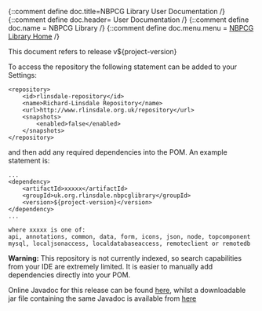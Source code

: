 {::comment define doc.title=NBPCG Library User Documentation /}
{::comment define doc.header= User Documentation /}
{::comment define doc.name = NBPCG Library /}
{::comment define doc.menu.menu = [NBPCG Library Home](index.html) /}

This document refers to release v${project-version}

To access the repository the following statement can be added to your Settings:

    <repository>
        <id>rlinsdale-repository</id>
        <name>Richard-Linsdale Repository</name>
        <url>http://www.rlinsdale.org.uk/repository</url>
        <snapshots>
            <enabled>false</enabled>
        </snapshots>
    </repository>

and then add any required dependencies into the POM.  An example statement is:

    ...
    <dependency>
        <artifactId>xxxxx</artifactId>
        <groupId>uk.org.rlinsdale.nbpcglibrary</groupId>
        <version>${project-version}</version>
    </dependency>
    ...

    where xxxxx is one of:
    api, annotations, common, data, form, icons, json, node, topcomponent
    mysql, localjsonaccess, localdatabaseaccess, remoteclient or remotedb

**Warning:** This repository is not currently indexed,
so search capabilities from
your IDE are extremely limited.  It is easier to manually add
dependencies directly into your POM.

Online Javadoc for this release can be found
[here](javadoc/index.html),
whilst a downloadable jar file containing the same Javadoc is available from
[here](http://www.rlinsdale.org.uk/repository/uk/org/rlinsdale/nbpcglibrary/${project-version}/nbpcglibrary-${project-version}-javadoc.jar)


